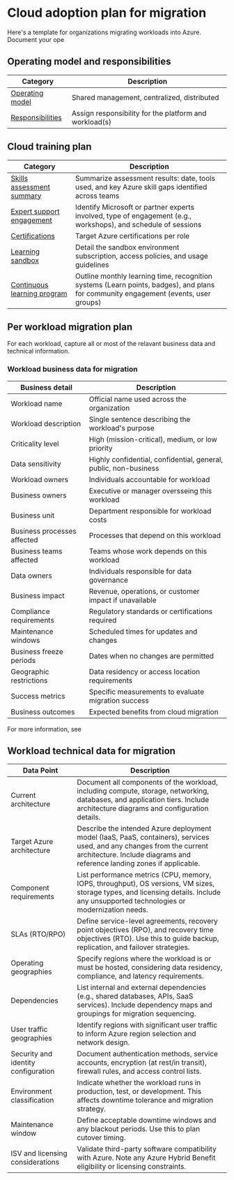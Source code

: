 
# Cloud adoption plan for migration

Here's a template for organizations migrating workloads into Azure. Document your ope

## Operating model and responsibilities

| Category          | Description                                   |
|-------------------|-----------------------------------------------|
| [Operating model](./prepare-organization-for-cloud.md#choose-a-cloud-operating-model)   | Shared management, centralized, distributed   |
| [Responsibilities](./prepare-organization-for-cloud.md#document-ownership-and-accountability)  | Assign responsibility for the platform and workload(s) |

## Cloud training plan

| Category                  | Description                                                                 |
|---------------------------|-----------------------------------------------------------------------------|
| [Skills assessment summary](./prepare-people-for-cloud.md#identify-the-cloud-skills-you-need) | Summarize assessment results: date, tools used, and key Azure skill gaps identified across teams |
| [Expert support engagement](./prepare-people-for-cloud.md#train-your-people) | Identify Microsoft or partner experts involved, type of engagement (e.g., workshops), and schedule of sessions |
| [Certifications](./prepare-people-for-cloud.md#train-your-people)    | Target Azure certifications per role         |
| [Learning sandbox]((./prepare-people-for-cloud.md#sustain-cloud-skills-across-your-organization))  | Detail the sandbox environment subscription, access policies, and usage guidelines |
| [Continuous learning program](./prepare-people-for-cloud.md#sustain-cloud-skills-across-your-organization) | Outline monthly learning time, recognition systems (Learn points, badges), and plans for community engagement (events, user groups) |

## Per workload migration plan

For each workload, capture all or most of the relavant business data and technical information.

### Workload business data for migration

| Business detail | Description |
|-----------------|-------------|
| Workload name | Official name used across the organization |
| Workload description | Single sentence describing the workload's purpose |
| Criticality level | High (mission-critical), medium, or low priority |
| Data sensitivity | Highly confidential, confidential, general, public, non-business |
| Workload owners | Individuals accountable for workload |
| Business owners | Executive or manager oversseing this workload |
| Business unit | Department responsible for workload costs |
| Business processes affected | Processes that depend on this workload |
| Business teams affected | Teams whose work depends on this workload |
| Data owners | Individuals responsible for data governance |
| Business impact | Revenue, operations, or customer impact if unavailable |
| Compliance requirements | Regulatory standards or certifications required |
| Maintenance windows | Scheduled times for updates and changes |
| Business freeze periods | Dates when no changes are permitted |
| Geographic restrictions | Data residency or access location requirements |
| Success metrics | Specific measurements to evaluate migration success |
| Business outcomes | Expected benefits from cloud migration |

For more information, see [](./discover-existing-workload-inventory.md#gather-business-details)

## Workload technical data for migration

| Data Point                     | Description                                                                                                                                                                                                 |
|--------------------------------|-------------------------------------------------------------------------------------------------------------------------------------------------------------------------------------------------------------|
| Current architecture           | Document all components of the workload, including compute, storage, networking, databases, and application tiers. Include architecture diagrams and configuration details.                                 |
| Target Azure architecture      | Describe the intended Azure deployment model (IaaS, PaaS, containers), services used, and any changes from the current architecture. Include diagrams and reference landing zones if applicable.             |
| Component requirements         | List performance metrics (CPU, memory, IOPS, throughput), OS versions, VM sizes, storage types, and licensing details. Include any unsupported technologies or modernization needs.                         |
| SLAs (RTO/RPO)                 | Define service-level agreements, recovery point objectives (RPO), and recovery time objectives (RTO). Use this to guide backup, replication, and failover strategies.                                       |
| Operating geographies          | Specify regions where the workload is or must be hosted, considering data residency, compliance, and latency requirements.                                                                                  |
| Dependencies                   | List internal and external dependencies (e.g., shared databases, APIs, SaaS services). Include dependency maps and groupings for migration sequencing.                                                     |
| User traffic geographies       | Identify regions with significant user traffic to inform Azure region selection and network design.                                                                                                         |
| Security and identity configuration | Document authentication methods, service accounts, encryption (at rest/in transit), firewall rules, and access control lists.                                                                            |
| Environment classification     | Indicate whether the workload runs in production, test, or development. This affects downtime tolerance and migration strategy.                                                                             |
| Maintenance window             | Define acceptable downtime windows and any blackout periods. Use this to plan cutover timing.                                                                                                               |
| ISV and licensing considerations | Validate third-party software compatibility with Azure. Note any Azure Hybrid Benefit eligibility or licensing constraints.                                                                                |